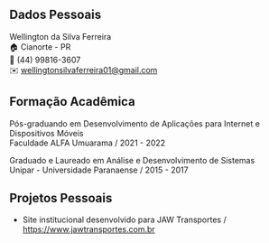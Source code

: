 ## Dados Pessoais

Wellington da Silva Ferreira <br>
:house:    Cianorte - PR <br>
:iphone:   (44) 99816-3607 <br>
:envelope: wellingtonsilvaferreira01@gmail.com

## Formação Acadêmica

Pós-graduando em Desenvolvimento de Aplicações para Internet e Dispositivos Móveis <br>
Faculdade ALFA Umuarama / 2021 - 2022 <br>

Graduado e Laureado em Análise e Desenvolvimento de Sistemas <br>
Unipar - Universidade Paranaense / 2015 - 2017 <br>

## Projetos Pessoais

 * Site institucional desenvolvido para JAW Transportes / https://www.jawtransportes.com.br <br>